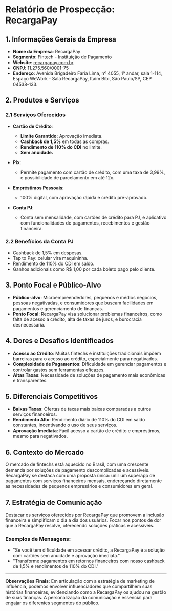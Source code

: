 # Relatório de Prospecção: RecargaPay

## 1. Informações Gerais da Empresa

- **Nome da Empresa**: RecargaPay
- **Segmento**: Fintech - Instituição de Pagamento
- **Website**: [recargapay.com.br](https://recargapay.com.br)
- **CNPJ**: 11.275.560/0001-75
- **Endereço**: Avenida Brigadeiro Faria Lima, nº 4055, 1º andar, sala 1-114, Espaço WeWork - Sala RecargaPay, Itaim Bibi, São Paulo/SP, CEP 04538-133.

## 2. Produtos e Serviços

### 2.1 Serviços Oferecidos
- **Cartão de Crédito**:
  - **Limite Garantido:** Aprovação imediata.
  - **Cashback de 1,5%** em todas as compras.
  - **Rendimento de 110% do CDI** no limite.
  - **Sem anuidade.**

- **Pix**:
  - Permite pagamento com cartão de crédito, com uma taxa de 3,99%, e possibilidade de parcelamento em até 12x.

- **Empréstimos Pessoais**:
  - 100% digital, com aprovação rápida e crédito pré-aprovado.

- **Conta PJ**:
  - Conta sem mensalidade, com cartões de crédito para PJ, e aplicativo com funcionalidades de pagamentos, recebimentos e gestão financeira.

### 2.2 Benefícios da Conta PJ
- Cashback de 1,5% em despesas.
- Tap to Pay: celular vira maquininha.
- Rendimento de 110% do CDI em saldo.
- Ganhos adicionais como R$ 1,00 por cada boleto pago pelo cliente.

## 3. Ponto Focal e Público-Alvo
- **Público-alvo**: Microempreendedores, pequenos e médios negócios, pessoas negativadas, e consumidores que buscam facilidades em pagamentos e gerenciamento de finanças.
- **Ponto Focal**: RecargaPay visa solucionar problemas financeiros, como falta de acesso a crédito, alta de taxas de juros, e burocracia desnecessária.

## 4. Dores e Desafios Identificados
- **Acesso ao Credito**: Muitas fintechs e instituições tradicionais impõem barreiras para o acesso ao crédito, especialmente para negativados.
- **Complexidade de Pagamentos**: Dificuldade em gerenciar pagamentos e controlar gastos sem ferramentas eficazes.
- **Altas Taxas**: Necessidade de soluções de pagamento mais econômicas e transparentes.

## 5. Diferenciais Competitivos
- **Baixas Taxas**: Ofertas de taxas mais baixas comparadas a outros serviços financeiros.
- **Rendimento Alto**: Rendimento diário de 110% do CDI em saldo constantes, incentivando o uso de seus serviços.
- **Aprovação Imediata**: Fácil acesso a cartão de crédito e empréstimos, mesmo para negativados.

## 6. Contexto do Mercado
O mercado de fintechs está aquecido no Brasil, com uma crescente demanda por soluções de pagamento descomplicadas e acessíveis. RecargaPay se destaca com uma proposta única: unir um superapp de pagamentos com serviços financeiros mensais, endereçando diretamente as necessidades de pequenos empresários e consumidores em geral.

## 7. Estratégia de Comunicação
Destacar os serviços oferecidos por RecargaPay que promovem a inclusão financeira e simplificam o dia a dia dos usuários. Focar nos pontos de dor que a RecargaPay resolve, oferecendo soluções práticas e acessíveis.

### Exemplos de Mensagens:
- "Se você tem dificuldade em acessar crédito, a RecargaPay é a solução com cartões sem anuidade e aprovação imediata."
- "Transforme pagamentos em retornos financeiros com nosso cashback de 1,5% e rendimentos de 110% do CDI."

---

**Observações Finais**: Em articulação com a estratégia de marketing de influência, podemos envolver influenciadores que compartilhem suas histórias financeiras, evidenciando como a RecargaPay os ajudou na gestão de suas finanças. A personalização da comunicação é essencial para engajar os diferentes segmentos do público.